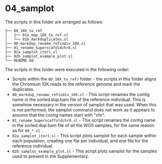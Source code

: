 # 04_samplot

The scripts in this folder are arranged as follows:

```
├── 00_10X_to_ref
│   ├── 01a_map_10X_to_ref.sl
│   └── 01b_markduplicates.sl
├── 00_markdup_rename_refindiv_10X.sl
├── 01_rename_Superscafoldchr8.sl
├── 02a_samplot_iter1.sl
├── 02b_samplot_example_plot.sl
└── README.md
```

The scripts in this folder were executed in the following order:

* Scripts within the `00_10X_to_ref/` folder - the scripts in this folder aligns the Chromium 10X reads to the reference genome and mark the duplicates.
* `00_markdup_rename_refindiv_10X.sl` - This script renames the contig name in the sorted.dup.bam file of the reference individual. This is somehow necessary in the version of samplot that was used. When this is not performed, the samplot command does not work as it appears to assume that the contig names start with "chr".
* `01_rename_Superscaffoldchr8.sl` - This script renames the contig name in the sorted.dup.bam file of all the WGS samples, for the same reason as for `00_*.sl `.
* `02a_samplot_iter1.sl` - This script plots samplot for each sample within each population, creating one file per individual, and one file for the reference individual.
* `02b_samplot_example_plot.sl` - This script plots samplot for the samples used to present in the Supplementary.
